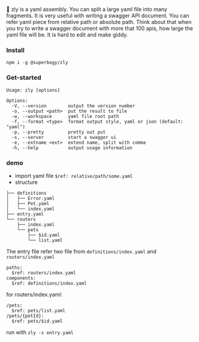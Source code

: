 :dango: zly is a yaml assembly. You can split a large yaml file into many fragments.
It is very useful with writing a swagger API document. 
You can refer yaml piece from relative path or absolute path.
Think about that when you try to write a swagger document with more that 100 apis, how large the yaml file will be. It is hard to edit and make giddy.

### Install 

`npm i -g @superbogy/zly`

### Get-started

```
Usage: zly [options]

Options:
  -V, --version        output the version number
  -o, --output <path>  put the result to file
  -w, --workspace      yaml file root path
  -f, --format <type>  format output style, yaml or json (default: "yaml")
  -p, --pretty         pretty out put
  -s, --server         start a swagger ui
  -e, --extname <ext>  extend name, split with comma
  -h, --help           output usage information
 ```
 
 ### demo
 
- import yaml file
    `$ref: relative/path/some.yaml`
- structure
```
├── definitions
│   ├── Error.yaml
│   ├── Pet.yaml
│   └── index.yaml
├── entry.yaml
└── routers
    ├── index.yaml
    └── pets
        ├── $id.yaml
        └── list.yaml
```
The entry file refer two file from `definitions/index.yaml` and `routers/index.yaml`

```
paths:
  $ref: routers/index.yaml
components:
  $ref: definitions/index.yaml
```
for routers/index.yaml:

```
/pets:
  $ref: pets/list.yaml
/pets/{petId}:
  $ref: pets/$id.yaml

```

run with `zly -s entry.yaml`
